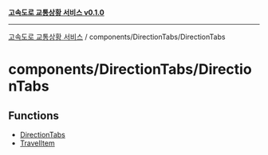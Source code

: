 [**고속도로 교통상황 서비스 v0.1.0**](../../../README.md)

***

[고속도로 교통상황 서비스](../../../modules.md) / components/DirectionTabs/DirectionTabs

# components/DirectionTabs/DirectionTabs

## Functions

- [DirectionTabs](functions/DirectionTabs.md)
- [TravelItem](functions/TravelItem.md)

